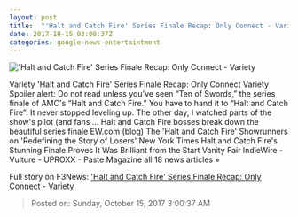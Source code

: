 ```yaml
---
layout: post
title:  "'Halt and Catch Fire' Series Finale Recap: Only Connect - Variety"
date: 2017-10-15 03:00:37Z
categories: google-news-entertaintment
---
```


!['Halt and Catch Fire' Series Finale Recap: Only Connect - Variety](https://pmcvariety.files.wordpress.com/2017/10/hacf_410_bjm_0718_0399-rt.jpg?w=700&h=393&crop=1)

Variety 'Halt and Catch Fire' Series Finale Recap: Only Connect Variety Spoiler alert: Do not read unless you've seen “Ten of Swords,” the series finale of AMC's “Halt and Catch Fire.” You have to hand it to “Halt and Catch Fire”: It never stopped leveling up. The other day, I watched parts of the show's pilot (and fans ... Halt and Catch Fire bosses break down the beautiful series finale EW.com (blog) The 'Halt and Catch Fire' Showrunners on 'Redefining the Story of Losers' New York Times Halt and Catch Fire's Stunning Finale Proves It Was Brilliant from the Start Vanity Fair IndieWire - Vulture - UPROXX - Paste Magazine all 18 news articles »


Full story on F3News: ['Halt and Catch Fire' Series Finale Recap: Only Connect - Variety](http://www.f3nws.com/n/vysZd)

> Posted on: Sunday, October 15, 2017 3:00:37 AM

